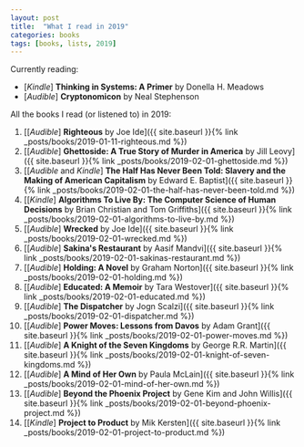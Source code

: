 ```yaml
---
layout: post
title:  "What I read in 2019"
categories: books
tags: [books, lists, 2019]
---
```


Currently reading:

- [*Kindle*] **Thinking in Systems: A Primer** by Donella H. Meadows
- [*Audible*] **Cryptonomicon** by Neal Stephenson



All the books I read (or listened to) in 2019:

1. [[*Audible*] **Righteous** by Joe Ide]({{ site.baseurl }}{% link _posts/books/2019-01-11-righteous.md %})
2. [[*Audible*] **Ghettoside: A True Story of Murder in America** by Jill Leovy]({{ site.baseurl }}{% link _posts/books/2019-02-01-ghettoside.md %})
3. [[*Audible* and *Kindle*] **The Half Has Never Been Told: Slavery and the Making of American Capitalism** by Edward E. Baptist]({{ site.baseurl }}{% link _posts/books/2019-02-01-the-half-has-never-been-told.md %})
4. [[*Kindle*] **Algorithms To Live By: The Computer Science of Human Decisions** by Brian Christian and Tom Griffiths]({{ site.baseurl }}{% link _posts/books/2019-02-01-algorithms-to-live-by.md %})
5. [[*Audible*] **Wrecked** by Joe Ide]({{ site.baseurl }}{% link _posts/books/2019-02-01-wrecked.md %})
6. [[*Audible*] **Sakina's Restaurant** by Aasif Mandvi]({{ site.baseurl }}{% link _posts/books/2019-02-01-sakinas-restaurant.md %})
7. [[*Audible*] **Holding: A Novel** by Graham Norton]({{ site.baseurl }}{% link _posts/books/2019-02-01-holding.md %})
8. [[*Audible*] **Educated: A Memoir** by Tara Westover]({{ site.baseurl }}{% link _posts/books/2019-02-01-educated.md %})
9. [[*Audible*] **The Dispatcher** by Jogn Scalzi]({{ site.baseurl }}{% link _posts/books/2019-02-01-dispatcher.md %})
10. [[*Audible*] **Power Moves: Lessons from Davos** by Adam Grant]({{ site.baseurl }}{% link _posts/books/2019-02-01-power-moves.md %})
11. [[*Audible*] **A Knight of the Seven Kingdoms** by George R.R. Martin]({{ site.baseurl }}{% link _posts/books/2019-02-01-knight-of-seven-kingdoms.md %})
12. [[*Audible*] **A Mind of Her Own** by Paula McLain]({{ site.baseurl }}{% link _posts/books/2019-02-01-mind-of-her-own.md %})
13. [[*Audible*] **Beyond the Phoenix Project** by Gene Kim and John Willis]({{ site.baseurl }}{% link _posts/books/2019-02-01-beyond-phoenix-project.md %})
14. [[*Kindle*] **Project to Product** by Mik Kersten]({{ site.baseurl }}{% link _posts/books/2019-02-01-project-to-product.md %})






